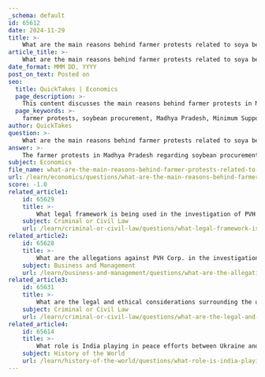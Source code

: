 ```yaml
---
_schema: default
id: 65612
date: 2024-11-29
title: >-
    What are the main reasons behind farmer protests related to soya bean procurement in Madhya Pradesh?
article_title: >-
    What are the main reasons behind farmer protests related to soya bean procurement in Madhya Pradesh?
date_format: MMM DD, YYYY
post_on_text: Posted on
seo:
  title: QuickTakes | Economics
  page_description: >-
    This content discusses the main reasons behind farmer protests in Madhya Pradesh related to soybean procurement, focusing on demands for higher Minimum Support Prices, stagnant yields, rising input costs, political dynamics, and concerns over procurement practices.
  page_keywords: >-
    farmer protests, soybean procurement, Madhya Pradesh, Minimum Support Price, MSP, rising input costs, stagnant yields, agricultural issues, political mobilization, farmer organizations, procurement practices
author: QuickTakes
question: >-
    What are the main reasons behind farmer protests related to soya bean procurement in Madhya Pradesh?
answer: >-
    The farmer protests in Madhya Pradesh regarding soybean procurement are primarily driven by several key factors:\n\n1. **Demand for Higher Minimum Support Price (MSP)**: Farmers are demanding an increase in the MSP for soybean to Rs 6,000 per quintal. The current MSP has been set at Rs 4,892 per quintal for the 2024-25 season, which many farmers believe is insufficient to cover their costs and ensure a reasonable profit. This disparity has led to widespread unrest among the farming community.\n\n2. **Stagnant Yields and Rising Input Costs**: Farmers are facing stagnant yields, which means that despite their efforts, the amount of soybean produced has not significantly increased. At the same time, the costs associated with farming, such as seeds, fertilizers, and other inputs, have been rising. This combination of stagnant production and increasing costs has left many farmers struggling financially.\n\n3. **Protests and Mobilization**: Various farmer organizations have mobilized protests across the state, including significant events like tractor rallies. These protests are not only aimed at demanding a higher MSP but also at drawing attention to the broader issues faced by farmers in the region.\n\n4. **Political Context**: The protests have also been influenced by the political landscape, with opposition parties, such as the Congress, launching initiatives like the 'Kisan Nyay Yatra' to address farmers' grievances. This political engagement has further galvanized farmer protests and demands for better support from the government.\n\n5. **Concerns Over Procurement Practices**: Farmers have expressed worries about the procurement process and the fear of receiving prices lower than the MSP, which adds to their anxiety about the financial viability of soybean farming.\n\nIn summary, the protests are a response to economic pressures faced by farmers, including inadequate pricing for their crops, rising costs, and stagnant yields, compounded by political dynamics and concerns over procurement practices.
subject: Economics
file_name: what-are-the-main-reasons-behind-farmer-protests-related-to-soya-bean-procurement-in-madhya-pradesh.md
url: /learn/economics/questions/what-are-the-main-reasons-behind-farmer-protests-related-to-soya-bean-procurement-in-madhya-pradesh
score: -1.0
related_article1:
    id: 65629
    title: >-
        What legal framework is being used in the investigation of PVH Corp. by China?
    subject: Criminal or Civil Law
    url: /learn/criminal-or-civil-law/questions/what-legal-framework-is-being-used-in-the-investigation-of-pvh-corp-by-china
related_article2:
    id: 65628
    title: >-
        What are the allegations against PVH Corp. in the investigation by China?
    subject: Business and Management
    url: /learn/business-and-management/questions/what-are-the-allegations-against-pvh-corp-in-the-investigation-by-china
related_article3:
    id: 65631
    title: >-
        What are the legal and ethical considerations surrounding the use of the Sarco Suicide Pod in Switzerland?
    subject: Criminal or Civil Law
    url: /learn/criminal-or-civil-law/questions/what-are-the-legal-and-ethical-considerations-surrounding-the-use-of-the-sarco-suicide-pod-in-switzerland
related_article4:
    id: 65614
    title: >-
        What role is India playing in peace efforts between Ukraine and other nations?
    subject: History of the World
    url: /learn/history-of-the-world/questions/what-role-is-india-playing-in-peace-efforts-between-ukraine-and-other-nations
---
```


&nbsp;